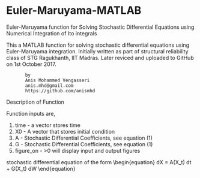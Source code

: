 # Euler-Maruyama-MATLAB
Euler-Maruyama function for Solving Stochastic Differential Equations using Numerical Integration of Ito integrals

This a MATLAB function for solving stochastic differential equations using Euler-Maruyama integration.
Initially written as part of structural reliability class of STG Ragukhanth, IIT Madras.
       Later reviced and uploaded to GitHub on 1st October 2017.
       
           by
           Anis Mohammed Vengasseri
           anis.mhd@gmail.com
           https://github.com/anismhd
           
 Description of Function
 
 Function inputs are,
   1. time - a vector stores time
   2. X0   - A vector that stores initial condition
   3. A    - Stochastic Differential Coefficients, see equation (1)
   4. G    - Stochastic Differential Coefficients, see equation (1)
   5. figure_on - >0 will display input and output figures

   stochastic differential equation of the form
   \begin{equation}
      dX = A(X_t) dt + G(X_t) dW
   \end{equation}

